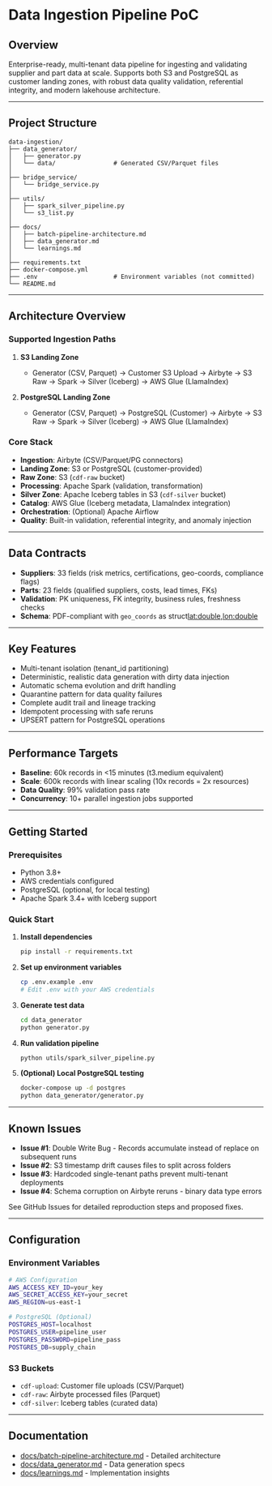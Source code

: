 # Data Ingestion Pipeline PoC

## Overview
Enterprise-ready, multi-tenant data pipeline for ingesting and validating supplier and part data at scale. Supports both S3 and PostgreSQL as customer landing zones, with robust data quality validation, referential integrity, and modern lakehouse architecture.

---

## Project Structure

```
data-ingestion/
├── data_generator/
│   ├── generator.py
│   └── data/                # Generated CSV/Parquet files
│
├── bridge_service/
│   └── bridge_service.py
│
├── utils/
│   ├── spark_silver_pipeline.py
│   └── s3_list.py
│
├── docs/
│   ├── batch-pipeline-architecture.md
│   ├── data_generator.md
│   └── learnings.md
│
├── requirements.txt
├── docker-compose.yml
├── .env                     # Environment variables (not committed)
└── README.md
```

---

## Architecture Overview

### Supported Ingestion Paths

1. **S3 Landing Zone**
    - Generator (CSV, Parquet) → Customer S3 Upload → Airbyte → S3 Raw → Spark → Silver (Iceberg) → AWS Glue (LlamaIndex)

2. **PostgreSQL Landing Zone**
    - Generator (CSV, Parquet) → PostgreSQL (Customer) → Airbyte → S3 Raw → Spark → Silver (Iceberg) → AWS Glue (LlamaIndex)

### Core Stack

- **Ingestion**: Airbyte (CSV/Parquet/PG connectors)
- **Landing Zone**: S3 or PostgreSQL (customer-provided)
- **Raw Zone**: S3 (`cdf-raw` bucket)
- **Processing**: Apache Spark (validation, transformation)
- **Silver Zone**: Apache Iceberg tables in S3 (`cdf-silver` bucket)
- **Catalog**: AWS Glue (Iceberg metadata, LlamaIndex integration)
- **Orchestration**: (Optional) Apache Airflow
- **Quality**: Built-in validation, referential integrity, and anomaly injection

---

## Data Contracts

- **Suppliers**: 33 fields (risk metrics, certifications, geo-coords, compliance flags)
- **Parts**: 23 fields (qualified suppliers, costs, lead times, FKs)
- **Validation**: PK uniqueness, FK integrity, business rules, freshness checks
- **Schema**: PDF-compliant with `geo_coords` as struct<lat:double,lon:double>

---

## Key Features

- Multi-tenant isolation (tenant_id partitioning)
- Deterministic, realistic data generation with dirty data injection
- Automatic schema evolution and drift handling
- Quarantine pattern for data quality failures
- Complete audit trail and lineage tracking
- Idempotent processing with safe reruns
- UPSERT pattern for PostgreSQL operations

---

## Performance Targets

- **Baseline**: 60k records in <15 minutes (t3.medium equivalent)
- **Scale**: 600k records with linear scaling (10x records = 2x resources)
- **Data Quality**: 99% validation pass rate
- **Concurrency**: 10+ parallel ingestion jobs supported

---

## Getting Started

### Prerequisites
- Python 3.8+
- AWS credentials configured
- PostgreSQL (optional, for local testing)
- Apache Spark 3.4+ with Iceberg support

### Quick Start

1. **Install dependencies**
    ```bash
    pip install -r requirements.txt
    ```

2. **Set up environment variables**
    ```bash
    cp .env.example .env
    # Edit .env with your AWS credentials
    ```

3. **Generate test data**
    ```bash
    cd data_generator
    python generator.py
    ```

4. **Run validation pipeline**
    ```bash
    python utils/spark_silver_pipeline.py
    ```

5. **(Optional) Local PostgreSQL testing**
    ```bash
    docker-compose up -d postgres
    python data_generator/generator.py
    ```

---

## Known Issues

- **Issue #1**: Double Write Bug - Records accumulate instead of replace on subsequent runs
- **Issue #2**: S3 timestamp drift causes files to split across folders  
- **Issue #3**: Hardcoded single-tenant paths prevent multi-tenant deployments
- **Issue #4**: Schema corruption on Airbyte reruns - binary data type errors

See GitHub Issues for detailed reproduction steps and proposed fixes.

---

## Configuration

### Environment Variables
```bash
# AWS Configuration
AWS_ACCESS_KEY_ID=your_key
AWS_SECRET_ACCESS_KEY=your_secret
AWS_REGION=us-east-1

# PostgreSQL (Optional)
POSTGRES_HOST=localhost
POSTGRES_USER=pipeline_user
POSTGRES_PASSWORD=pipeline_pass
POSTGRES_DB=supply_chain
```

### S3 Buckets
- `cdf-upload`: Customer file uploads (CSV/Parquet)
- `cdf-raw`: Airbyte processed files (Parquet)
- `cdf-silver`: Iceberg tables (curated data)

---

## Documentation

- [docs/batch-pipeline-architecture.md](docs/batch-pipeline-architecture.md) - Detailed architecture
- [docs/data_generator.md](docs/data_generator.md) - Data generation specs
- [docs/learnings.md](docs/learnings.md) - Implementation insights

